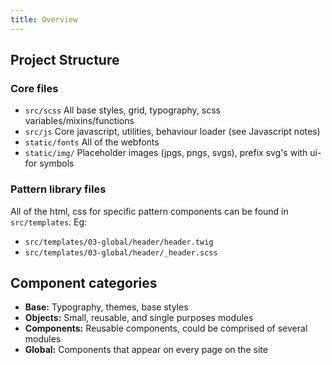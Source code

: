 ```yaml
---
title: Overview
---
```


## Project Structure

### Core files

- `src/scss` All base styles, grid, typography, scss variables/mixins/functions
- `src/js` Core javascript, utilities, behaviour loader (see Javascript notes)
- `static/fonts` All of the webfonts
- `static/img/` Placeholder images (jpgs, pngs, svgs), prefix svg's with ui- for symbols

### Pattern library files

All of the html, css for specific pattern components can be found in `src/templates`. Eg:

- `src/templates/03-global/header/header.twig`
- `src/templates/03-global/header/_header.scss`

## Component categories

- **Base:** Typography, themes, base styles
- **Objects:** Small, reusable, and single purposes modules
- **Components:** Reusable components, could be comprised of several modules
- **Global:** Components that appear on every page on the site
